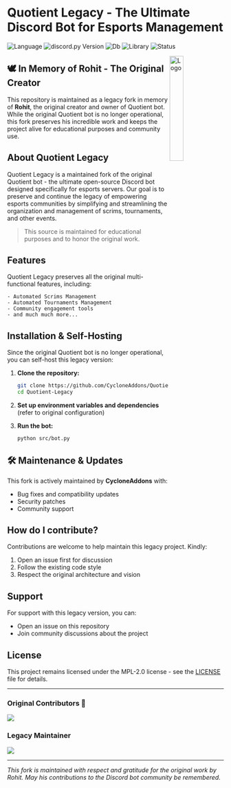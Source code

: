 # Quotient Legacy - The Ultimate Discord Bot for Esports Management

![Language](https://img.shields.io/badge/lang-Python%203.11-green)
![discord.py Version](https://img.shields.io/badge/lib-discord.py%202.0-blue)
![Db](https://img.shields.io/badge/db-PostgreSQL-blue)
![Library](https://img.shields.io/badge/orm-Tortoise%20ORM-purple)
![Status](https://img.shields.io/badge/status-legacy-orange)

<img align="right" src="https://i.ibb.co/ZRCXGpXz/Picsart-25-10-24-21-18-49-472.webp" alt="Logo" width="25%">

## 🕊️ In Memory of Rohit - The Original Creator

This repository is maintained as a legacy fork in memory of **Rohit**, the original creator and owner of Quotient bot. While the original Quotient bot is no longer operational, this fork preserves his incredible work and keeps the project alive for educational purposes and community use.

## About Quotient Legacy

Quotient Legacy is a maintained fork of the original Quotient bot - the ultimate open-source Discord bot designed specifically for esports servers. Our goal is to preserve and continue the legacy of empowering esports communities by simplifying and streamlining the organization and management of scrims, tournaments, and other events.

> This source is maintained for educational purposes and to honor the original work.

## Features
Quotient Legacy preserves all the original multi-functional features, including:
```
- Automated Scrims Management
- Automated Tournaments Management
- Community engagement tools
- and much much more...
```

## Installation & Self-Hosting

Since the original Quotient bot is no longer operational, you can self-host this legacy version:

1. **Clone the repository:**
   ```bash
   git clone https://github.com/CycloneAddons/Quotient-Legacy.git
   cd Quotient-Legacy
   ```

2. **Set up environment variables and dependencies** (refer to original configuration)

3. **Run the bot:**
   ```bash
   python src/bot.py
   ```

## 🛠️ Maintenance & Updates

This fork is actively maintained by **CycloneAddons** with:
- Bug fixes and compatibility updates
- Security patches
- Community support

## How do I contribute?

Contributions are welcome to help maintain this legacy project. Kindly:
1. Open an issue first for discussion
2. Follow the existing code style
3. Respect the original architecture and vision

## Support
For support with this legacy version, you can:
- Open an issue on this repository
- Join community discussions about the project

## License
This project remains licensed under the MPL-2.0 license - see the [LICENSE](LICENSE) file for details.

---

### Original Contributors 👥
<a href="https://github.com/quotientbot/Quotient-Bot/graphs/contributors">
  <img src="https://contrib.rocks/image?repo=quotientbot/Quotient-Bot" />
</a>

### Legacy Maintainer
<a href="https://github.com/cycloneaddons/Quotient-Legacy/graphs/contributors">
  <img src="https://contrib.rocks/image?repo=cycloneaddons/Quotient-Legacy" />
</a>

---

*This fork is maintained with respect and gratitude for the original work by Rohit. May his contributions to the Discord bot community be remembered.*
